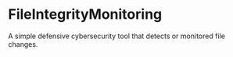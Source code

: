 # FileIntegrityMonitoring
 A simple defensive cybersecurity tool that detects or monitored file changes.
